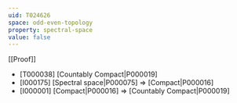 ```yaml
---
uid: T024626
space: odd-even-topology
property: spectral-space
value: false
---
```

[[Proof]]

* [T000038] [Countably Compact|P000019]
* [I000175] [Spectral space|P000075] => [Compact|P000016]
* [I000001] [Compact|P000016] => [Countably Compact|P000019]

